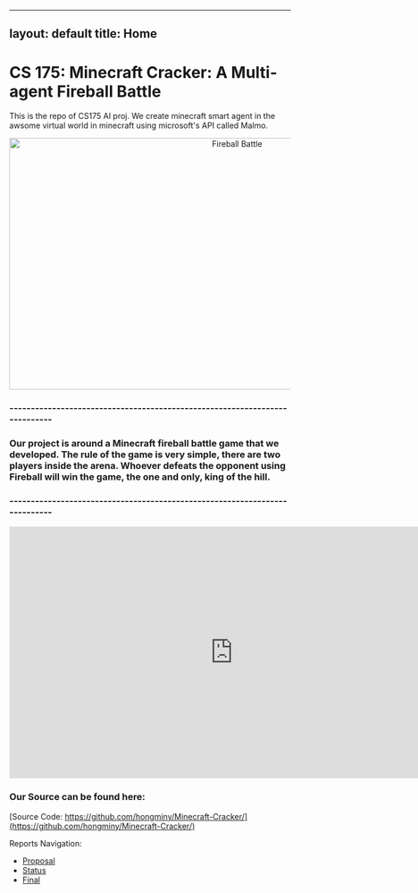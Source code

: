 
---
layout: default
title:  Home
---
# CS 175: Minecraft Cracker: A Multi-agent Fireball Battle
This is the repo of CS175 AI proj. We create minecraft smart agent in the awsome virtual world in minecraft using microsoft's API called Malmo.

<p align="center">
    <img src="https://i.ytimg.com/vi/-HVxYHAch2g/maxresdefault.jpg" width="800" height="450" title="Fireball Battle">
</p>

### ---------------------------------------------------------------------------

### Our project is around a Minecraft fireball battle game that we developed. The rule of the game is very simple, there are two players inside the arena. Whoever defeats the opponent using Fireball will win the game, the one and only, king of the hill. 

### ---------------------------------------------------------------------------

<iframe align="center" width="800" height="450" src="https://www.youtube.com/embed/UMcZHYxZHTo" frameborder="0" allowfullscreen="true"> </iframe>



### Our Source can be found here:
[Source Code: https://github.com/hongminy/Minecraft-Cracker/](https://github.com/hongminy/Minecraft-Cracker/)

Reports Navigation:

- [Proposal](proposal.html)
- [Status](status.html)
- [Final](final.html)
